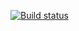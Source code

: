 [![Build status](https://ci.appveyor.com/api/projects/status/pi2ww8qpipi9h8wl?svg=true)](https://ci.appveyor.com/project/Ruslan-Shev/behaviour-driven-development)
